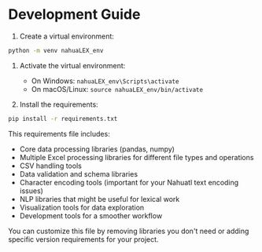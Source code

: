 
# Development Guide

1. Create a virtual environment:

```bash
python -m venv nahuaLEX_env
```

1. Activate the virtual environment:
   - On Windows: `nahuaLEX_env\Scripts\activate`
   - On macOS/Linux: `source nahuaLEX_env/bin/activate`

2. Install the requirements:

```bash
pip install -r requirements.txt
```

This requirements file includes:

- Core data processing libraries (pandas, numpy)
- Multiple Excel processing libraries for different file types and operations
- CSV handling tools
- Data validation and schema libraries
- Character encoding tools (important for your Nahuatl text encoding issues)
- NLP libraries that might be useful for lexical work
- Visualization tools for data exploration
- Development tools for a smoother workflow

You can customize this file by removing libraries you don't need or adding specific version requirements for your project.
